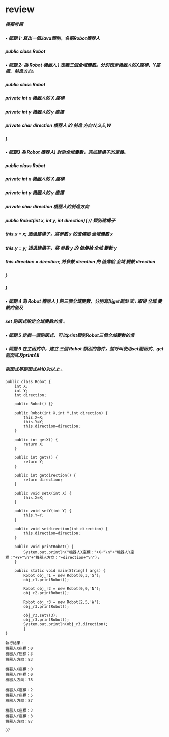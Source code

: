 
# review
##### 模擬考題
##### • 問題 1: 寫出一個Java類別，名稱Robot機器人
#####  public class Robot

##### • 問題 2: 為 Robot 機器人 ) 定義三個全域變數。分別表示機器人的X座標、Y座標、前進方向。
#####   public class Robot
#####     private int x 機器人的 X 座標
#####     private int y 機器人的 y 座標
#####     private char direction 機器人 的 前進 方向 N,S,E,W
#####   }
##### • 問題3 為 Robot 機器人) 針對全域變數，完成建構子的定義。
#####   public class Robot
#####   private int x 機器人的 X 座標
#####   private int y 機器人的 y 座標
#####   private char direction 機器人的前進方向
#####    public Robot(int x, int y, int direction){ // 類別建構子
#####     this.x = x; 透過建構子，將參數 x 的值傳給 全域變數 x
#####     this.y = y; 透過建構子，將 參數 y 的 值傳給 全域 變數 y
#####     this.direction = direction; 將參數 direction 的 值傳給 全域 變數 direction
#####    }
#####  }
##### • 問題 4 為 Robot 機器人 ) 的三個全域變數，分別寫出get副函 式 : 取得 全域 變數的值及
#####          set 副函式設定全域變數的值 。
##### • 問題 5 定義一個副函式，可以print類別Robot三個全域變數的值
##### • 問題 6 在主函式中，建立 三個 Robot 類別的物件，並呼叫使用set副函式、get副函式及printAll
#####         副函式等副函式共10次以上 。
```
public class Robot {
	int X;
	int Y;
	int direction; 
	
	public Robot() {}
	
	public Robot(int X,int Y,int direction) {
		this.X=X;
		this.Y=Y;
		this.direction=direction;
	}
	
	public int getX() {
		return X;
	}
	
	public int getY() {
		return Y;
	}
	
	public int getdirection() {
		return direction;
	}
	
	public void setX(int X) {
		this.X=X;
	}
	
	public void setY(int Y) {
		this.Y=Y;
	}
	
	public void setdirection(int direction) {
		this.direction=direction;
	}
	
	public void printRobot() {
		System.out.println("機器人X座標："+X+"\n"+"機器人Y座標："+Y+"\n"+"機器人方向："+direction+"\n");
	}
	
	public static void main(String[] args) {
		Robot obj_r1 = new Robot(0,3,'S');
		obj_r1.printRobot();
		
		Robot obj_r2 = new Robot(0,0,'N');
		obj_r2.printRobot();
		
		Robot obj_r3 = new Robot(2,5,'W');
		obj_r3.printRobot();
		
		obj_r3.setY(3);
		obj_r3.printRobot();
		System.out.println(obj_r3.direction);
		}
}
```
```
執行結果：
機器人X座標：0
機器人Y座標：3
機器人方向：83

機器人X座標：0
機器人Y座標：0
機器人方向：78

機器人X座標：2
機器人Y座標：5
機器人方向：87

機器人X座標：2
機器人Y座標：3
機器人方向：87

87
```
